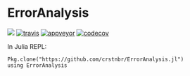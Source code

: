 # ErrorAnalysis

[![](https://img.shields.io/badge/docs-latest-blue.svg)](https://crstnbr.github.io/ErrorAnalysis.jl/latest)
[![travis][travis-img]](https://travis-ci.org/crstnbr/ErrorAnalysis.jl)
[![appveyor][appveyor-img]](https://ci.appveyor.com/project/crstnbr/erroranalysis-jl/branch/master)
[![codecov][codecov-img]](http://codecov.io/github/crstnbr/ErrorAnalysis.jl?branch=master)

[travis-img]: https://img.shields.io/travis/crstnbr/ErrorAnalysis.jl/master.svg?label=Linux+/+macOS
[appveyor-img]: https://img.shields.io/appveyor/ci/crstnbr/erroranalysis-jl/master.svg?label=Windows
[codecov-img]: https://img.shields.io/codecov/c/github/crstnbr/ErrorAnalysis.jl/master.svg?label=codecov


In Julia REPL:
```
Pkg.clone("https://github.com/crstnbr/ErrorAnalysis.jl")
using ErrorAnalysis
```
